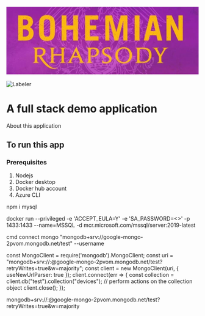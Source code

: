 ![](https://raw.githubusercontent.com/CliffCrerar/bohemian-rhapsody/master/src/assets/img/bhpic.jpeg)

![Labeler](https://github.com/CliffCrerar/bohemian-rhapsody/workflows/Labeler/badge.svg?branch=dev)

# A full stack demo application

About this application

## To run this app

### Prerequisites

1. Nodejs
2. Docker desktop
3. Docker hub account
4. Azure CLI

npm i mysql

docker run --privileged -e 'ACCEPT_EULA=Y' -e 'SA_PASSWORD=<>' -p 1433:1433 --name=MSSQL -d mcr.microsoft.com/mssql/server:2019-latest

cmd connect mongo "mongodb+srv://google-mongo-2pvom.mongodb.net/test"  --username <username>

const MongoClient = require('mongodb').MongoClient;
const uri = "mongodb+srv://<username>:<password>@google-mongo-2pvom.mongodb.net/test?retryWrites=true&w=majority";
const client = new MongoClient(uri, { useNewUrlParser: true });
client.connect(err => {
  const collection = client.db("test").collection("devices");
  // perform actions on the collection object
  client.close();
});

mongodb+srv://<username>:<password>@google-mongo-2pvom.mongodb.net/test?retryWrites=true&w=majority
